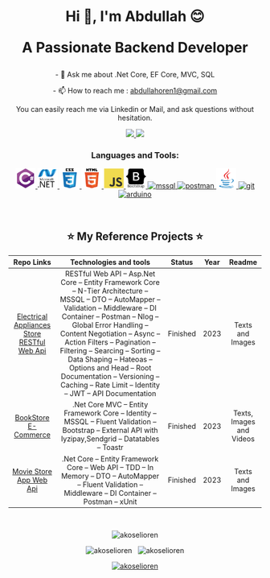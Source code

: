 <h1 align="center">Hi 👋, I'm Abdullah 😊<p> A Passionate Backend Developer </p></h1>
<p align="center"> - 💬 Ask me about .Net Core, EF Core, MVC, SQL </p>

<p align="center"> - 📫 How to reach me : <a href = "mailto: abdullahoren1@gmail.com">abdullahoren1@gmail.com</a> </p>

<p align="center">You can easily reach me via Linkedin or Mail, and ask questions without hesitation.

</p>
<p align="center">
  
  <a href="https://www.linkedin.com/in/abdullah-koselioren/" target="_blank">
<img src="https://img.shields.io/badge/LinkedIn-0077B5?style=for-the-badge&logo=linkedin&logoColor=white" />
</a>
   <a href="mailto: abdullahoren1@gmail.com" target="_blank">
<img src="https://img.shields.io/badge/Gmail-D14836?style=for-the-badge&logo=gmail&logoColor=white" />
</a>
  
</p>


<h3 align="center">Languages and Tools:</h3>
<p align="center"> 
  <a href="https://www.w3schools.com/cs/" target="_blank" rel="noreferrer"> <img src="https://raw.githubusercontent.com/devicons/devicon/master/icons/csharp/csharp-original.svg" alt="csharp" width="40" height="40"/> </a> 
  <a href="https://dotnet.microsoft.com/" target="_blank" rel="noreferrer"> <img src="https://raw.githubusercontent.com/devicons/devicon/master/icons/dot-net/dot-net-original-wordmark.svg" alt="dotnet" width="40" height="40"/> </a> 
   <a href="https://www.w3schools.com/css/" target="_blank" rel="noreferrer"> <img src="https://raw.githubusercontent.com/devicons/devicon/master/icons/css3/css3-original-wordmark.svg" alt="css3" width="40" height="40"/> </a> 
  <a href="https://www.w3.org/html/" target="_blank" rel="noreferrer"> <img src="https://raw.githubusercontent.com/devicons/devicon/master/icons/html5/html5-original-wordmark.svg" alt="html5" width="40" height="40"/> </a>
  <a href="https://developer.mozilla.org/en-US/docs/Web/JavaScript" target="_blank" rel="noreferrer"> <img src="https://raw.githubusercontent.com/devicons/devicon/master/icons/javascript/javascript-original.svg" alt="javascript" width="40" height="40"/> </a>
   <a href="https://getbootstrap.com" target="_blank" rel="noreferrer"> <img src="https://raw.githubusercontent.com/devicons/devicon/master/icons/bootstrap/bootstrap-plain-wordmark.svg" alt="bootstrap" width="40" height="40"/> </a> 
  <a href="https://www.microsoft.com/en-us/sql-server" target="_blank" rel="noreferrer"> <img src="https://www.svgrepo.com/show/303229/microsoft-sql-server-logo.svg" alt="mssql" width="40" height="40"/> </a> <a href="https://postman.com" target="_blank" rel="noreferrer"> <img src="https://www.vectorlogo.zone/logos/getpostman/getpostman-icon.svg" alt="postman" width="40" height="40"/> </a> 
  <a href="https://www.java.com" target="_blank" rel="noreferrer"> <img src="https://raw.githubusercontent.com/devicons/devicon/master/icons/java/java-original.svg" alt="java" width="40" height="40"/> </a> 
    <a href="https://git-scm.com/" target="_blank" rel="noreferrer"> <img src="https://www.vectorlogo.zone/logos/git-scm/git-scm-icon.svg" alt="git" width="40" height="40"/> </a> 
    <a href="https://www.arduino.cc/" target="_blank" rel="noreferrer"> <img src="https://cdn.worldvectorlogo.com/logos/arduino-1.svg" alt="arduino" width="40" height="40"/> </a>
</p>
</br>
<h2 align="center">⭐ My Reference Projects ⭐</h2>

| Repo Links | Technologies and tools | Status | Year | Readme |
|    :---:     |     :---:      |     :---:     |     :---:     |     :---:     |
| <a href="https://github.com/akoselioren/Electrical-Appliances-Store-RESTful-Api">Electrical Appliances Store RESTful Web Api</a>    |RESTful Web API – Asp.Net Core – Entity Framework Core –  N-Tier Architecture – MSSQL – DTO – AutoMapper – Validation – Middleware – DI Container – Postman – Nlog – Global Error Handling – Content Negotiation – Async – Action Filters – Pagination – Filtering – Searcing – Sorting – Data Shaping – Hateoas – Options and Head – Root Documentation – Versioning – Caching – Rate Limit – Identity – JWT – API Documentation | Finished      | 2023    | Texts and Images    |
| <a href="https://github.com/akoselioren/BookStore-E-Commerce">BookStore E-Commerce</a>   | .Net Core MVC – Entity Framework Core – Identity – MSSQL – Fluent Validation – Bootstrap – External API with Iyzipay,Sendgrid – Datatables – Toastr | Finished    | 2023    | Texts, Images and Videos  |
| <a href="https://github.com/akoselioren/MovieStoreApp-Web-Api">Movie Store App Web Api</a>    | .Net Core – Entity Framework Core – Web API – TDD – In Memory – DTO – AutoMapper – Fluent Validation – Middleware – DI Container – Postman – xUnit  | Finished      | 2023    | Texts and Images    |

 <div>
  </br>
<p align="center"><img src="https://github-readme-streak-stats.herokuapp.com/?user=akoselioren&" alt="akoselioren"  width="445"/></p>
 </div>
  <div  align="center">
<p ><img src="https://github-readme-stats-sigma-five.vercel.app/api/top-langs?username=akoselioren&show_icons=true&locale=en&layout=compact" alt="akoselioren" width="345" />
 &nbsp; <img src="https://github-readme-stats-sigma-five.vercel.app/api?username=akoselioren&show_icons=true&locale=en" alt="akoselioren" width="420"/>
</p>
</div>
 <div>
 <p align="center"> <a href="https://github.com/ryo-ma/github-profile-trophy"><img src="https://github-profile-trophy.vercel.app/?username=akoselioren" alt="akoselioren"/></a> </p>
 </div>
 
